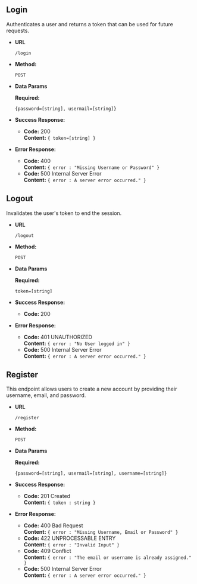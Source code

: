 ## **Login**

Authenticates a user and returns a token that can be used for future requests.

- **URL**

  `/login`

- **Method:**

  `POST`

- **Data Params**

  **Required:**

  `{password=[string], usermail=[string]}`

- **Success Response:**

  - **Code:** 200 <br />
    **Content:** `{ token=[string] }`

- **Error Response:**

  - **Code:** 400 <br />
    **Content:** `{ error : "Missing Username or Password" }`
  - **Code:** 500 Internal Server Error<br />
    **Content:** `{ error : A server error occurred." }`

## **Logout**

Invalidates the user's token to end the session.

- **URL**

  `/logout`

- **Method:**

  `POST`

- **Data Params**

  **Required:**

  `token=[string]`

- **Success Response:**

  - **Code:** 200 <br />

- **Error Response:**

  - **Code:** 401 UNAUTHORIZED <br />
    **Content:** `{ error : "No User logged in" }`
  - **Code:** 500 Internal Server Error<br />
    **Content:** `{ error : A server error occurred." }`

## **Register**

This endpoint allows users to create a new account by providing their username, email, and password.

- **URL**

  `/register`

- **Method:**

  `POST`

- **Data Params**

  **Required:**

  `{password=[string], usermail=[string], username=[string]}`

- **Success Response:**

  - **Code:** 201 Created<br />
    **Content:** `{ token : string }`

- **Error Response:**

  - **Code:** 400 Bad Request <br />
    **Content:** `{ error : "Missing Username, Email or Password" }`
  - **Code:** 422 UNPROCESSABLE ENTRY <br />
    **Content:** `{ error : "Invalid Input" }`
  - **Code:** 409 Conflict<br />
    **Content:** `{ error : "The email or username is already assigned." }`
  - **Code:** 500 Internal Server Error<br />
    **Content:** `{ error : A server error occurred." }`
